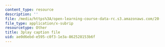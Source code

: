```yaml
---
content_type: resource
description: ''
file: /media/https%3A/open-learning-course-data-rc.s3.amazonaws.com/20-219-becoming-the-next-bill-nye-writing-and-hosting-the-educational-show-january-iap-2015/ae0d6ebde595c0f31e3a862528153b6f_TXkB42FCriU.srt
file_type: application/x-subrip
resourcetype: Other
title: 3play caption file
uid: ae0d6ebd-e595-c0f3-1e3a-862528153b6f
---
```

